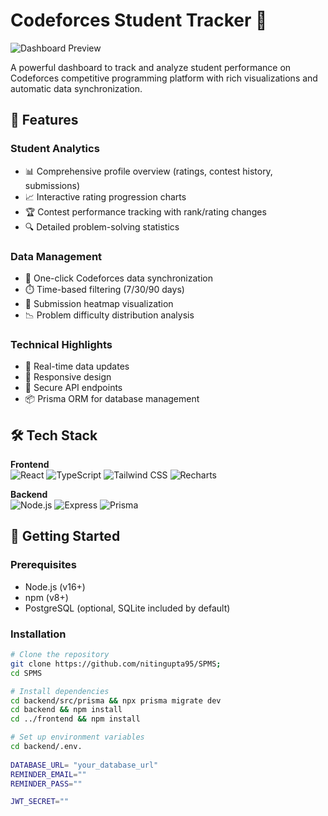 # Codeforces Student Tracker 🚀

![Dashboard Preview](https://res.cloudinary.com/draw-app/image/upload/v1750327297/Screenshot_2025-06-19_153023_dt9xy7.png) <!-- Replace with actual screenshot -->

A powerful dashboard to track and analyze student performance on Codeforces competitive programming platform with rich visualizations and automatic data synchronization.

## 🌟 Features

### Student Analytics
- 📊 Comprehensive profile overview (ratings, contest history, submissions)
- 📈 Interactive rating progression charts
- 🏆 Contest performance tracking with rank/rating changes
- 🔍 Detailed problem-solving statistics

### Data Management
- 🔄 One-click Codeforces data synchronization
- ⏱️ Time-based filtering (7/30/90 days)
- 📂 Submission heatmap visualization
- 📉 Problem difficulty distribution analysis

### Technical Highlights
- 🚀 Real-time data updates
- 📱 Responsive design
- 🔐 Secure API endpoints
- 📦 Prisma ORM for database management

## 🛠 Tech Stack

**Frontend**  
![React](https://img.shields.io/badge/React-20232A?style=for-the-badge&logo=react)
![TypeScript](https://img.shields.io/badge/TypeScript-007ACC?style=for-the-badge&logo=typescript)
![Tailwind CSS](https://img.shields.io/badge/Tailwind_CSS-38B2AC?style=for-the-badge&logo=tailwind-css)
![Recharts](https://img.shields.io/badge/Recharts-FF6384?style=for-the-badge&logo=chart.js)

**Backend**  
![Node.js](https://img.shields.io/badge/Node.js-339933?style=for-the-badge&logo=nodedotjs)
![Express](https://img.shields.io/badge/Express-000000?style=for-the-badge&logo=express)
![Prisma](https://img.shields.io/badge/Prisma-3982CE?style=for-the-badge&logo=Prisma) 

## 🚀 Getting Started

### Prerequisites
- Node.js (v16+)
- npm (v8+)
- PostgreSQL (optional, SQLite included by default)

### Installation
```bash
# Clone the repository
git clone https://github.com/nitingupta95/SPMS;
cd SPMS

# Install dependencies
cd backend/src/prisma && npx prisma migrate dev
cd backend && npm install
cd ../frontend && npm install

# Set up environment variables
cd backend/.env.
 
DATABASE_URL= "your_database_url"
REMINDER_EMAIL=""
REMINDER_PASS=""

JWT_SECRET=""
